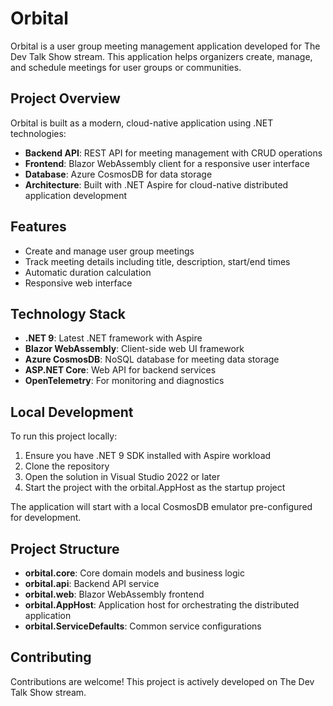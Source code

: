 # Orbital

Orbital is a user group meeting management application developed for The Dev Talk Show stream. This application helps organizers create, manage, and schedule meetings for user groups or communities.

## Project Overview

Orbital is built as a modern, cloud-native application using .NET technologies:

- **Backend API**: REST API for meeting management with CRUD operations
- **Frontend**: Blazor WebAssembly client for a responsive user interface
- **Database**: Azure CosmosDB for data storage
- **Architecture**: Built with .NET Aspire for cloud-native distributed application development

## Features

- Create and manage user group meetings
- Track meeting details including title, description, start/end times
- Automatic duration calculation
- Responsive web interface

## Technology Stack

- **.NET 9**: Latest .NET framework with Aspire
- **Blazor WebAssembly**: Client-side web UI framework
- **Azure CosmosDB**: NoSQL database for meeting data storage
- **ASP.NET Core**: Web API for backend services
- **OpenTelemetry**: For monitoring and diagnostics

## Local Development

To run this project locally:

1. Ensure you have .NET 9 SDK installed with Aspire workload
2. Clone the repository
3. Open the solution in Visual Studio 2022 or later
4. Start the project with the orbital.AppHost as the startup project

The application will start with a local CosmosDB emulator pre-configured for development.

## Project Structure

- **orbital.core**: Core domain models and business logic
- **orbital.api**: Backend API service
- **orbital.web**: Blazor WebAssembly frontend
- **orbital.AppHost**: Application host for orchestrating the distributed application
- **orbital.ServiceDefaults**: Common service configurations

## Contributing

Contributions are welcome! This project is actively developed on The Dev Talk Show stream.
